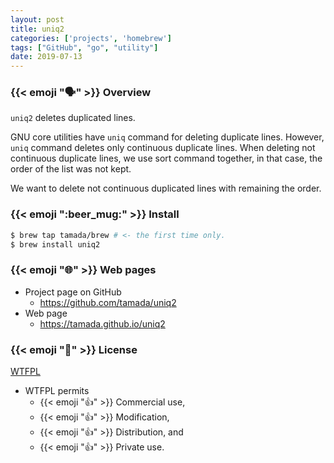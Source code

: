 ```yaml
---
layout: post
title: uniq2
categories: ['projects', 'homebrew']
tags: ["GitHub", "go", "utility"]
date: 2019-07-13
---
```


### {{< emoji ":speaking_head:" >}} Overview

`uniq2` deletes duplicated lines.

GNU core utilities have `uniq` command for deleting duplicate lines.
However, `uniq` command deletes only continuous duplicate lines.
When deleting not continuous duplicate lines, we use sort command together, in that case, the order of the list was not kept.

We want to delete not continuous duplicated lines with remaining the order.

### {{< emoji ":beer_mug:" >}} Install

```sh
$ brew tap tamada/brew # <- the first time only.
$ brew install uniq2
```

### {{< emoji ":globe_with_meridians:" >}} Web pages

* Project page on GitHub
    * https://github.com/tamada/uniq2
* Web page
    * https://tamada.github.io/uniq2

### {{< emoji ":scroll:" >}} License

[WTFPL](https://github.com/tamada/uniq2/blob/master/LICENSE)

* WTFPL permits
    * {{< emoji ":thumbsup:" >}} Commercial use,
    * {{< emoji ":thumbsup:" >}} Modification,
    * {{< emoji ":thumbsup:" >}} Distribution, and
    * {{< emoji ":thumbsup:" >}} Private use.
